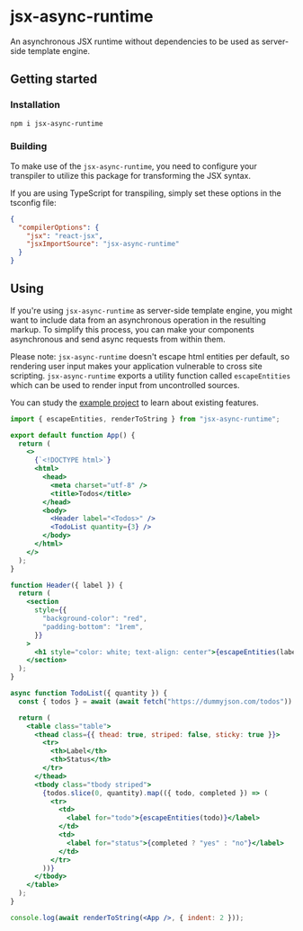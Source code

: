 # jsx-async-runtime

An asynchronous JSX runtime without dependencies to be used as server-side template engine.

## Getting started

### Installation

```bash
npm i jsx-async-runtime
```

### Building

To make use of the `jsx-async-runtime`, you need to configure your transpiler to utilize this package for transforming the JSX syntax.

If you are using TypeScript for transpiling, simply set these options in the tsconfig file:

```json
{
  "compilerOptions": {
    "jsx": "react-jsx",
    "jsxImportSource": "jsx-async-runtime"
  }
}
```

## Using

If you're using `jsx-async-runtime` as server-side template engine, you might want to include data from an asynchronous operation in the resulting markup. To simplify this process, you can make your components asynchronous and send async requests from within them.

Please note: `jsx-async-runtime` doesn't escape html entities per default, so rendering user input makes your application vulnerable to cross site scripting. `jsx-async-runtime` exports a utility function called `escapeEntities` which can be used to render input from uncontrolled sources.

You can study the [example project](https://github.com/jeasx/jsx-async-runtime/tree/main/example) to learn about existing features.

```jsx
import { escapeEntities, renderToString } from "jsx-async-runtime";

export default function App() {
  return (
    <>
      {`<!DOCTYPE html>`}
      <html>
        <head>
          <meta charset="utf-8" />
          <title>Todos</title>
        </head>
        <body>
          <Header label="<Todos>" />
          <TodoList quantity={3} />
        </body>
      </html>
    </>
  );
}

function Header({ label }) {
  return (
    <section
      style={{
        "background-color": "red",
        "padding-bottom": "1rem",
      }}
    >
      <h1 style="color: white; text-align: center">{escapeEntities(label)}</h1>
    </section>
  );
}

async function TodoList({ quantity }) {
  const { todos } = await (await fetch("https://dummyjson.com/todos")).json();

  return (
    <table class="table">
      <thead class={{ thead: true, striped: false, sticky: true }}>
        <tr>
          <th>Label</th>
          <th>Status</th>
        </tr>
      </thead>
      <tbody class="tbody striped">
        {todos.slice(0, quantity).map(({ todo, completed }) => (
          <tr>
            <td>
              <label for="todo">{escapeEntities(todo)}</label>
            </td>
            <td>
              <label for="status">{completed ? "yes" : "no"}</label>
            </td>
          </tr>
        ))}
      </tbody>
    </table>
  );
}

console.log(await renderToString(<App />, { indent: 2 }));
```
